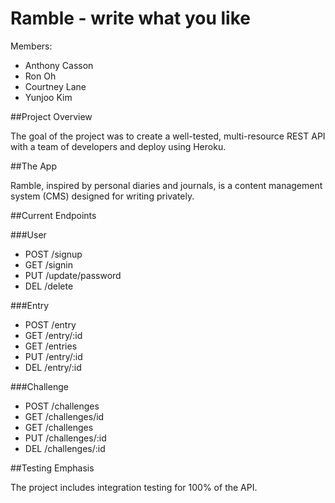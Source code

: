 # Ramble - write what you like

Members:
- Anthony Casson
- Ron Oh
- Courtney Lane
- Yunjoo Kim

##Project Overview

The goal of the project was to create a well-tested, multi-resource REST API with a team
of developers and deploy using Heroku.

##The App

Ramble, inspired by personal diaries and journals, is a content management system (CMS)
designed for writing privately.

##Current Endpoints

###User

- POST /signup
- GET /signin
- PUT /update/password
- DEL /delete

###Entry

- POST /entry
- GET /entry/:id
- GET /entries
- PUT /entry/:id
- DEL /entry/:id

###Challenge

- POST /challenges
- GET /challenges/id
- GET /challenges
- PUT /challenges/:id
- DEL /challenges/:id

##Testing Emphasis

The project includes integration testing for 100% of the API.
